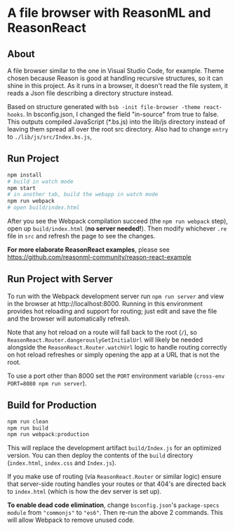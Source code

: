 # A file browser with ReasonML and ReasonReact

## About

A file browser similar to the one in Visual Studio Code, for example.
Theme chosen because Reason is good at handling recursive structures, so it can shine in this project.
As it runs in a browser, it doesn't read the file system, it reads a Json file describing a directory structure instead.

Based on structure generated with `bsb -init file-browser -theme react-hooks`.
In bsconfig.json, I changed the field "in-source" from true to false. This outputs compiled JavaScript (*.bs.js) into the lib/js directory instead of leaving them spread all over the root src directory.
Also had to change `entry` to `./lib/js/src/Index.bs.js`,

## Run Project

```sh
npm install
# build in watch mode
npm start
# in another tab, build the webapp in watch mode
npm run webpack
# open build/index.html
```

After you see the Webpack compilation succeed (the `npm run webpack` step), open up `build/index.html` (**no server needed!**). Then modify whichever `.re` file in `src` and refresh the page to see the changes.

**For more elaborate ReasonReact examples**, please see https://github.com/reasonml-community/reason-react-example

## Run Project with Server

To run with the Webpack development server run `npm run server` and view in the browser at http://localhost:8000. Running in this environment provides hot reloading and support for routing; just edit and save the file and the browser will automatically refresh.

Note that any hot reload on a route will fall back to the root (`/`), so `ReasonReact.Router.dangerouslyGetInitialUrl` will likely be needed alongside the `ReasonReact.Router.watchUrl` logic to handle routing correctly on hot reload refreshes or simply opening the app at a URL that is not the root.

To use a port other than 8000 set the `PORT` environment variable (`cross-env PORT=8080 npm run server`).

## Build for Production

```sh
npm run clean
npm run build
npm run webpack:production
```

This will replace the development artifact `build/Index.js` for an optimized version. You can then deploy the contents of the `build` directory (`index.html`, `index.css` and `Index.js`).

If you make use of routing (via `ReasonReact.Router` or similar logic) ensure that server-side routing handles your routes or that 404's are directed back to `index.html` (which is how the dev server is set up).

**To enable dead code elimination**, change `bsconfig.json`'s `package-specs` `module` from `"commonjs"` to `"es6"`. Then re-run the above 2 commands. This will allow Webpack to remove unused code.
